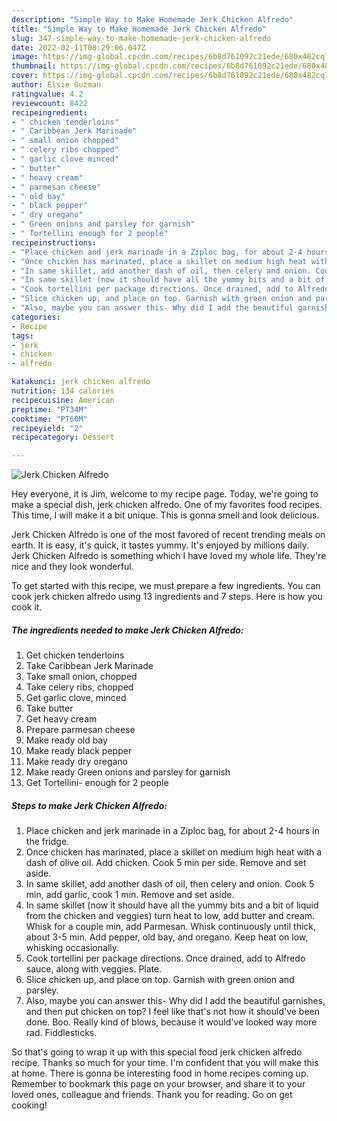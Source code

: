 ```yaml
---
description: "Simple Way to Make Homemade Jerk Chicken Alfredo"
title: "Simple Way to Make Homemade Jerk Chicken Alfredo"
slug: 347-simple-way-to-make-homemade-jerk-chicken-alfredo
date: 2022-02-11T08:29:06.047Z
image: https://img-global.cpcdn.com/recipes/6b8d761092c21ede/680x482cq70/jerk-chicken-alfredo-recipe-main-photo.jpg
thumbnail: https://img-global.cpcdn.com/recipes/6b8d761092c21ede/680x482cq70/jerk-chicken-alfredo-recipe-main-photo.jpg
cover: https://img-global.cpcdn.com/recipes/6b8d761092c21ede/680x482cq70/jerk-chicken-alfredo-recipe-main-photo.jpg
author: Elsie Guzman
ratingvalue: 4.2
reviewcount: 8422
recipeingredient:
- " chicken tenderloins"
- " Caribbean Jerk Marinade"
- " small onion chopped"
- " celery ribs chopped"
- " garlic clove minced"
- " butter"
- " heavy cream"
- " parmesan cheese"
- " old bay"
- " black pepper"
- " dry oregano"
- " Green onions and parsley for garnish"
- " Tortellini enough for 2 people"
recipeinstructions:
- "Place chicken and jerk marinade in a Ziploc bag, for about 2-4 hours in the fridge."
- "Once chicken has marinated, place a skillet on medium high heat with a dash of olive oil. Add chicken. Cook 5 min per side. Remove and set aside."
- "In same skillet, add another dash of oil, then celery and onion. Cook 5 min, add garlic, cook 1 min. Remove and set aside."
- "In same skillet (now it should have all the yummy bits and a bit of liquid from the chicken and veggies) turn heat to low, add butter and cream. Whisk for a couple min, add Parmesan. Whisk continuously until thick, about 3-5 min. Add pepper, old bay, and oregano. Keep heat on low, whisking occasionally."
- "Cook tortellini per package directions. Once drained, add to Alfredo sauce, along with veggies. Plate."
- "Slice chicken up, and place on top. Garnish with green onion and parsley."
- "Also, maybe you can answer this- Why did I add the beautiful garnishes, and then put chicken on top? I feel like that&#39;s not how it should&#39;ve been done. Boo. Really kind of blows, because it would&#39;ve looked way more rad. Fiddlesticks."
categories:
- Recipe
tags:
- jerk
- chicken
- alfredo

katakunci: jerk chicken alfredo 
nutrition: 134 calories
recipecuisine: American
preptime: "PT34M"
cooktime: "PT60M"
recipeyield: "2"
recipecategory: Dessert

---
```



![Jerk Chicken Alfredo](https://img-global.cpcdn.com/recipes/6b8d761092c21ede/680x482cq70/jerk-chicken-alfredo-recipe-main-photo.jpg)

Hey everyone, it is Jim, welcome to my recipe page. Today, we're going to make a special dish, jerk chicken alfredo. One of my favorites food recipes. This time, I will make it a bit unique. This is gonna smell and look delicious.



Jerk Chicken Alfredo is one of the most favored of recent trending meals on earth. It is easy, it's quick, it tastes yummy. It's enjoyed by millions daily. Jerk Chicken Alfredo is something which I have loved my whole life. They're nice and they look wonderful.


To get started with this recipe, we must prepare a few ingredients. You can cook jerk chicken alfredo using 13 ingredients and 7 steps. Here is how you cook it.

<!--inarticleads1-->

##### The ingredients needed to make Jerk Chicken Alfredo:

1. Get  chicken tenderloins
1. Take  Caribbean Jerk Marinade
1. Take  small onion, chopped
1. Take  celery ribs, chopped
1. Get  garlic clove, minced
1. Take  butter
1. Get  heavy cream
1. Prepare  parmesan cheese
1. Make ready  old bay
1. Make ready  black pepper
1. Make ready  dry oregano
1. Make ready  Green onions and parsley for garnish
1. Get  Tortellini- enough for 2 people




<!--inarticleads2-->

##### Steps to make Jerk Chicken Alfredo:

1. Place chicken and jerk marinade in a Ziploc bag, for about 2-4 hours in the fridge.
1. Once chicken has marinated, place a skillet on medium high heat with a dash of olive oil. Add chicken. Cook 5 min per side. Remove and set aside.
1. In same skillet, add another dash of oil, then celery and onion. Cook 5 min, add garlic, cook 1 min. Remove and set aside.
1. In same skillet (now it should have all the yummy bits and a bit of liquid from the chicken and veggies) turn heat to low, add butter and cream. Whisk for a couple min, add Parmesan. Whisk continuously until thick, about 3-5 min. Add pepper, old bay, and oregano. Keep heat on low, whisking occasionally.
1. Cook tortellini per package directions. Once drained, add to Alfredo sauce, along with veggies. Plate.
1. Slice chicken up, and place on top. Garnish with green onion and parsley.
1. Also, maybe you can answer this- Why did I add the beautiful garnishes, and then put chicken on top? I feel like that&#39;s not how it should&#39;ve been done. Boo. Really kind of blows, because it would&#39;ve looked way more rad. Fiddlesticks.




So that's going to wrap it up with this special food jerk chicken alfredo recipe. Thanks so much for your time. I'm confident that you will make this at home. There is gonna be interesting food in home recipes coming up. Remember to bookmark this page on your browser, and share it to your loved ones, colleague and friends. Thank you for reading. Go on get cooking!
